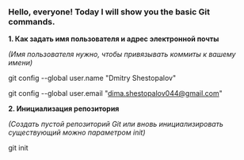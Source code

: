 ### Hello, everyone! Today I will show you the basic Git commands.

**1. Как задать имя пользователя и адрес электронной почты**

*(Имя пользователя нужно, чтобы привязывать коммиты к вашему имени)*

 git config --global user.name "Dmitry Shestopalov"
 
 git config --global user.email "dima.shestopalov044@gmail.com"
 
**2. Инициализация репозитория**

*(Создать пустой репозиторий Git или вновь инициализировать существующий можно параметром init)*

 git init

